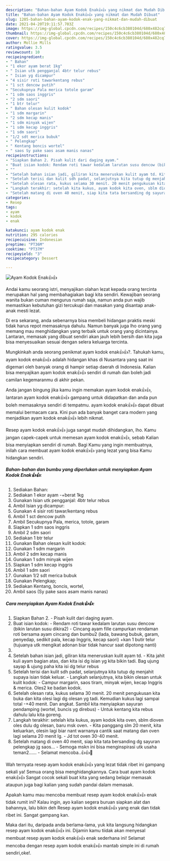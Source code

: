 ```yaml
---
description: "Bahan-bahan Ayam Kodok Enak👍👍 yang nikmat dan Mudah Dibuat"
title: "Bahan-bahan Ayam Kodok Enak👍👍 yang nikmat dan Mudah Dibuat"
slug: 1205-bahan-bahan-ayam-kodok-enak-yang-nikmat-dan-mudah-dibuat
date: 2021-04-20T19:11:57.703Z
image: https://img-global.cpcdn.com/recipes/150c4c6cb380104d/680x482cq70/ayam-kodok-enak👍👍-foto-resep-utama.jpg
thumbnail: https://img-global.cpcdn.com/recipes/150c4c6cb380104d/680x482cq70/ayam-kodok-enak👍👍-foto-resep-utama.jpg
cover: https://img-global.cpcdn.com/recipes/150c4c6cb380104d/680x482cq70/ayam-kodok-enak👍👍-foto-resep-utama.jpg
author: Mollie Mills
ratingvalue: 3.5
reviewcount: 10
recipeingredient:
- " Bahan"
- "1 ekor ayam berat 1kg"
- " Isian utk pengganjal 4btr telur rebus"
- " Isian yg dicampur"
- "4 sisir roti tawarkentang rebus"
- "1 sct dencow putih"
- "Secukupnya Pala merica totole garam"
- "1 sdm saos inggris"
- "2 sdm saori"
- "1 btr telur"
- " Bahan olesan kulit kodok"
- "1 sdm margarin"
- "2 sdm kecap manis"
- "1 sdm minyak wijen"
- "1 sdm kecap inggris"
- "1 sdm saori"
- "1/2 sdt merica bubuk"
- " Pelengkap"
- " Kentang boncis wortel"
- " saos Sy pake saos asam manis nanas"
recipeinstructions:
- "Siapkan Bahan 2. Pisah kulit dari daging ayam."
- "Buat isian kodok: Rendam roti tawar kedalam larutan susu dencow (bikin larutan susu dikira2)  Cincang ayam fille campurkan rendaman roti bersama ayam cincang dan bumbu2 (lada, bawang bubuk, garam, penyedap, sedikit pala, kecap Inggris, kecap saori) +kan 1 butir telur (tujuanya utk mengikat adonan biar tidak hancur saat dipotong nanti)"
- ""
- "Setelah bahan isian jadi, giliran kita meneruskan kulit ayam td. Kita jahit kuli ayam bagian atas, dan kita isi dg isian yg kita bikin tadi. Bag ujung sayap &amp; ujung paha kita isi dg telur rebus"
- "Setelah terisi dan kulit sdh padat, selanjutnya kita tutup dg menjahit supaya isian tidak keluar. Langkah selanjutnya, kita bikin olesan untuk kulit kodok: Campur margarin, saos tiram, minyak wijen, kecap Inggris &amp; merica. Oles2 ke badan kodok."
- "Setelah olesan rata, kukus selama 30 menit. 20 menit pengukusan kita buka dan kita olesi lagi dg olesan yg tadi. Kemudian kukus lagi sampai total -+40 menit. Dan angkat. Sambil kita menyiapkan sayuran pendamping (wortel, buncis yg direbus) Untuk kentang kita rebus dahulu lalu kita goreng."
- "Langkah terakhir: setelah kita kukus, ayam kodok kita oven, sblm dioven oles dulu dg olesan, baru msk oven. Kita panggang slm 20 menit, kita keluarkan, olesin lagi biar nant warnanya cantik saat matang dan oven lagi selama 20 menit lg. Jd tot oven 30-40 menit."
- "Setelah matang di oven 40 menit, siap kita tata bersanding dg sayuran pelengkap jg saos... Semoga mskn ini bisa menginspirasi utk usaha teman2...... Selamat mencoba..👍👍🤗"
categories:
- Resep
tags:
- ayam
- kodok
- enak

katakunci: ayam kodok enak 
nutrition: 295 calories
recipecuisine: Indonesian
preptime: "PT36M"
cooktime: "PT37M"
recipeyield: "3"
recipecategory: Dessert

---
```



![Ayam Kodok Enak👍👍](https://img-global.cpcdn.com/recipes/150c4c6cb380104d/680x482cq70/ayam-kodok-enak👍👍-foto-resep-utama.jpg)

Andai kamu seorang istri, menyajikan olahan lezat kepada orang tercinta merupakan hal yang membahagiakan bagi kita sendiri. Kewajiban seorang  wanita bukan cuman mengurus rumah saja, namun anda pun wajib memastikan kebutuhan gizi tercukupi dan masakan yang disantap anak-anak mesti lezat.

Di era  sekarang, anda sebenarnya bisa membeli hidangan praktis meski tidak harus repot memasaknya dahulu. Namun banyak juga lho orang yang memang mau menghidangkan yang terbaik untuk orang yang dicintainya. Lantaran, memasak yang dibuat sendiri akan jauh lebih bersih dan kita juga bisa menyesuaikan sesuai dengan selera keluarga tercinta. 



Mungkinkah anda seorang penikmat ayam kodok enak👍👍?. Tahukah kamu, ayam kodok enak👍👍 adalah hidangan khas di Nusantara yang saat ini digemari oleh banyak orang di hampir setiap daerah di Indonesia. Kalian bisa menyajikan ayam kodok enak👍👍 sendiri di rumah dan boleh jadi camilan kegemaranmu di akhir pekan.

Anda jangan bingung jika kamu ingin memakan ayam kodok enak👍👍, lantaran ayam kodok enak👍👍 gampang untuk didapatkan dan anda pun boleh memasaknya sendiri di tempatmu. ayam kodok enak👍👍 dapat dibuat memalui bermacam cara. Kini pun ada banyak banget cara modern yang menjadikan ayam kodok enak👍👍 lebih nikmat.

Resep ayam kodok enak👍👍 juga sangat mudah dihidangkan, lho. Kamu jangan capek-capek untuk memesan ayam kodok enak👍👍, sebab Kalian bisa menyiapkan sendiri di rumah. Bagi Kamu yang ingin membuatnya, inilah cara membuat ayam kodok enak👍👍 yang lezat yang bisa Kamu hidangkan sendiri.

<!--inarticleads1-->

##### Bahan-bahan dan bumbu yang diperlukan untuk menyiapkan Ayam Kodok Enak👍👍:

1. Sediakan  Bahan:
1. Sediakan 1 ekor ayam -+berat 1kg
1. Gunakan  Isian utk pengganjal: 4btr telur rebus
1. Ambil  Isian yg dicampur:
1. Gunakan 4 sisir roti tawar/kentang rebus
1. Ambil 1 sct dencow putih
1. Ambil Secukupnya Pala, merica, totole, garam
1. Siapkan 1 sdm saos inggris
1. Ambil 2 sdm saori
1. Sediakan 1 btr telur
1. Gunakan  Bahan olesan kulit kodok:
1. Gunakan 1 sdm margarin
1. Ambil 2 sdm kecap manis
1. Gunakan 1 sdm minyak wijen
1. Siapkan 1 sdm kecap inggris
1. Ambil 1 sdm saori
1. Gunakan 1/2 sdt merica bubuk
1. Gunakan  Pelengkap;
1. Sediakan  Kentang, boncis, wortel,
1. Ambil  saos (Sy pake saos asam manis nanas)




<!--inarticleads2-->

##### Cara menyiapkan Ayam Kodok Enak👍👍:

1. Siapkan Bahan 2. - Pisah kulit dari daging ayam.
1. Buat isian kodok: - Rendam roti tawar kedalam larutan susu dencow (bikin larutan susu dikira2)  - Cincang ayam fille campurkan rendaman roti bersama ayam cincang dan bumbu2 (lada, bawang bubuk, garam, penyedap, sedikit pala, kecap Inggris, kecap saori) +kan 1 butir telur (tujuanya utk mengikat adonan biar tidak hancur saat dipotong nanti)
1. 
1. Setelah bahan isian jadi, giliran kita meneruskan kulit ayam td. - Kita jahit kuli ayam bagian atas, dan kita isi dg isian yg kita bikin tadi. Bag ujung sayap &amp; ujung paha kita isi dg telur rebus
1. Setelah terisi dan kulit sdh padat, selanjutnya kita tutup dg menjahit supaya isian tidak keluar. - Langkah selanjutnya, kita bikin olesan untuk kulit kodok: - Campur margarin, saos tiram, minyak wijen, kecap Inggris &amp; merica. Oles2 ke badan kodok.
1. Setelah olesan rata, kukus selama 30 menit. 20 menit pengukusan kita buka dan kita olesi lagi dg olesan yg tadi. Kemudian kukus lagi sampai total -+40 menit. Dan angkat. Sambil kita menyiapkan sayuran pendamping (wortel, buncis yg direbus) - Untuk kentang kita rebus dahulu lalu kita goreng.
1. Langkah terakhir: setelah kita kukus, ayam kodok kita oven, sblm dioven oles dulu dg olesan, baru msk oven. - Kita panggang slm 20 menit, kita keluarkan, olesin lagi biar nant warnanya cantik saat matang dan oven lagi selama 20 menit lg. - Jd tot oven 30-40 menit.
1. Setelah matang di oven 40 menit, siap kita tata bersanding dg sayuran pelengkap jg saos... - Semoga mskn ini bisa menginspirasi utk usaha teman2...... - Selamat mencoba..👍👍🤗




Wah ternyata resep ayam kodok enak👍👍 yang lezat tidak ribet ini gampang sekali ya! Semua orang bisa menghidangkannya. Cara buat ayam kodok enak👍👍 Sangat cocok sekali buat kita yang sedang belajar memasak ataupun juga bagi kalian yang sudah pandai dalam memasak.

Apakah kamu mau mencoba membuat resep ayam kodok enak👍👍 enak tidak rumit ini? Kalau ingin, ayo kalian segera buruan siapkan alat dan bahannya, lalu bikin deh Resep ayam kodok enak👍👍 yang enak dan tidak ribet ini. Sangat gampang kan. 

Maka dari itu, daripada anda berlama-lama, yuk kita langsung hidangkan resep ayam kodok enak👍👍 ini. Dijamin kamu tiidak akan menyesal membuat resep ayam kodok enak👍👍 enak sederhana ini! Selamat mencoba dengan resep ayam kodok enak👍👍 mantab simple ini di rumah sendiri,oke!.

